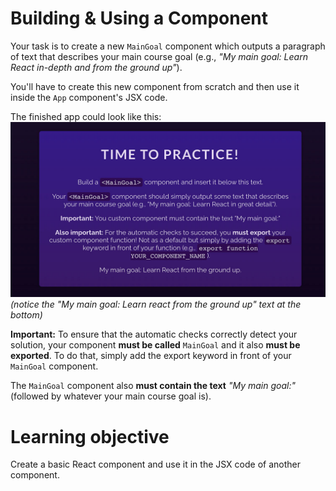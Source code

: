 # Building & Using a Component

Your task is to create a new `MainGoal` component which outputs a paragraph of text that describes your main course goal (e.g., <i>"My main goal: Learn React in-depth and from the ground up"</i>).

You'll have to create this new component from scratch and then use it inside the `App` component's JSX code.

The finished app could look like this:
![Coding Exercise 3: Building and Using a Component](2023-09-01_14-32-46-2146d8ba9ac372f0f764d6ff0b823de3.jpeg)
<i>(notice the "My main goal: Learn react from the ground up" text at the bottom)</i>

<b>Important:</b> To ensure that the automatic checks correctly detect your solution, your component <b>must be called</b> `MainGoal` and it also <b>must be exported</b>. To do that, simply add the export keyword in front of your `MainGoal` component.

The `MainGoal` component also <b>must contain the text</b> <i>"My main goal:"</i> (followed by whatever your main course goal is).

# Learning objective

Create a basic React component and use it in the JSX code of another component.

